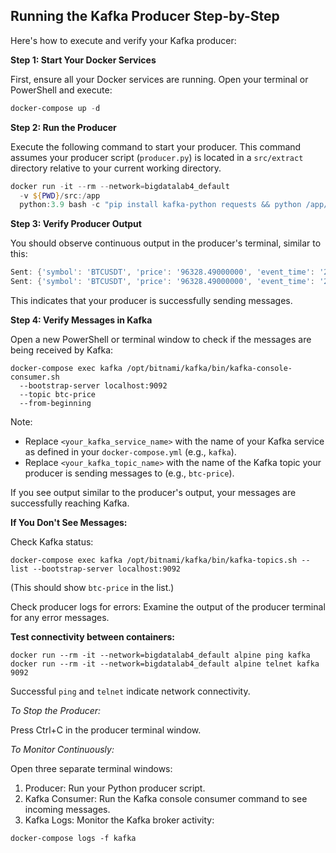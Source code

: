 ## Running the Kafka Producer Step-by-Step

Here's how to execute and verify your Kafka producer:

**Step 1: Start Your Docker Services**

First, ensure all your Docker services are running. Open your terminal or PowerShell and execute:

```powershell
docker-compose up -d
```

**Step 2: Run the Producer**

Execute the following command to start your producer. This command assumes your producer script (`producer.py`) is located in a `src/extract` directory relative to your current working directory.

```powershell
docker run -it --rm --network=bigdatalab4_default
  -v ${PWD}/src:/app 
  python:3.9 bash -c "pip install kafka-python requests && python /app/extract/producer.py"
```

**Step 3: Verify Producer Output**

You should observe continuous output in the producer's terminal, similar to this:

```powershell
Sent: {'symbol': 'BTCUSDT', 'price': '96328.49000000', 'event_time': '2025-05-03T14:41:57.028183Z'}
Sent: {'symbol': 'BTCUSDT', 'price': '96328.49000000', 'event_time': '2025-05-03T14:41:57.264687Z'}
```

This indicates that your producer is successfully sending messages.

**Step 4: Verify Messages in Kafka**

Open a new PowerShell or terminal window to check if the messages are being received by Kafka:

```
docker-compose exec kafka /opt/bitnami/kafka/bin/kafka-console-consumer.sh 
  --bootstrap-server localhost:9092 
  --topic btc-price 
  --from-beginning
```

Note:

* Replace `<your_kafka_service_name>` with the name of your Kafka service as defined in your `docker-compose.yml` (e.g., `kafka`).
* Replace `<your_kafka_topic_name>` with the name of the Kafka topic your producer is sending messages to (e.g., `btc-price`).

If you see output similar to the producer's output, your messages are successfully reaching Kafka.

**If You Don't See Messages:**

Check Kafka status:

```
docker-compose exec kafka /opt/bitnami/kafka/bin/kafka-topics.sh --list --bootstrap-server localhost:9092
```

(This should show `btc-price` in the list.)

Check producer logs for errors: Examine the output of the producer terminal for any error messages.

**Test connectivity between containers:**

```
docker run --rm -it --network=bigdatalab4_default alpine ping kafka
docker run --rm -it --network=bigdatalab4_default alpine telnet kafka 9092
```

Successful `ping` and `telnet` indicate network connectivity.

*To Stop the Producer:*

Press Ctrl+C in the producer terminal window.

*To Monitor Continuously:*

Open three separate terminal windows:

1. Producer: Run your Python producer script.
2. Kafka Consumer: Run the Kafka console consumer command to see incoming messages.
3. Kafka Logs: Monitor the Kafka broker activity:

```
docker-compose logs -f kafka
```
